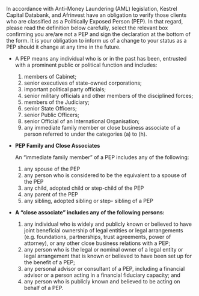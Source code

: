 In accordance with Anti-Money Laundering (AML) legislation, Kestrel Capital
Databank, and Afrinvest have an obligation to verify those clients who are
classified as a Politically Exposed Person (PEP). In that regard, please read the
definition below carefully, select the relevant box confirming you are/are not a
PEP and sign the declaration at the bottom of the form. It is your obligation to
inform us of a change to your status as a PEP should it change at any time in the
future.

- A PEP means any individual who is or in the past has been, entrusted with a prominent
  public or political function and includes:

  1. members of Cabinet;
  2. senior executives of state-owned corporations;
  3. important political party officials;
  4. senior military officials and other members of the disciplined forces;
  5. members of the Judiciary;
  6. senior State Officers;
  7. senior Public Officers;
  8. senior Official of an International Organisation;
  9. any immediate family member or close business associate of a person referred
     to under the categories (a) to (h).

- **PEP Family and Close Associates**

  An “immediate family member” of a PEP includes any of the following:

  1. any spouse of the PEP
  2. any person who is considered to be the equivalent to a spouse of the PEP
  3. any child, adopted child or step-child of the PEP
  4. any parent of the PEP
  5. any sibling, adopted sibling or step- sibling of a PEP

- **A “close associate” includes any of the following persons:**

  1. any individual who is widely and publicly known or believed to have joint
     beneficial ownership of legal entities or legal arrangements (e.g. foundations,
     partnerships, trust agreements, power of attorney), or any other close business
     relations with a PEP;
  2. any person who is the legal or nominal owner of a legal entity or legal
     arrangement that is known or believed to have been set up for the benefit
     of a PEP;
  3. any personal advisor or consultant of a PEP, including a financial advisor
     or a person acting in a financial fiduciary capacity; and
  4. any person who is publicly known and believed to be acting on behalf of a
     PEP.
